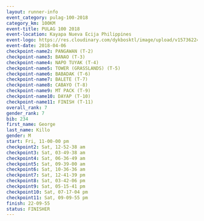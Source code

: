 ```yaml
---
layout: runner-info 
event_category: pulag-100-2018 
category_km: 100KM 
event-title: PULAG 100 2018 
event-location: Kayapa Nueva Ecija Philippines 
event-logo: https://res.cloudinary.com/dykbosktl/image/upload/v1573622467/Logo/logo-p1_tnutwz.jpg 
event-date: 2018-04-06 
checkpoint-name2: PANGAWAN (T-2) 
checkpoint-name3: BANAO (T-3) 
checkpoint-name4: NAPO TUYAK (T-4) 
checkpoint-name5: TOWER (GRASSLANDS) (T-5) 
checkpoint-name6: BABADAK (T-6) 
checkpoint-name7: BALETE (T-7) 
checkpoint-name8: CABAYO (T-8) 
checkpoint-name9: MT PACK (T-9) 
checkpoint-name10: DAYAP (T-10) 
checkpoint-name11: FINISH (T-11) 
overall_rank: 7
gender_rank: 7
bib: 234
first_name: George
last_name: Killo
gender: M
start: Fri, 11-00-00 pm
checkpoint2: Sat, 12-52-38 am
checkpoint3: Sat, 03-49-38 am
checkpoint4: Sat, 06-36-49 am
checkpoint5: Sat, 09-39-00 am
checkpoint6: Sat, 10-36-36 am
checkpoint7: Sat, 12-41-39 pm
checkpoint8: Sat, 03-42-06 pm
checkpoint9: Sat, 05-15-41 pm
checkpoint10: Sat, 07-17-04 pm
checkpoint11: Sat, 09-09-55 pm
finish: 22-09-55
status: FINISHER
---
```

